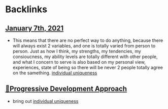 
# Backlinks
## [January 7th, 2021](<January 7th, 2021.md>)
- This means that there are no perfect way to do anything, because there will always exist 2 variables, and one is totally varied from person to person. Just as how I think, my strengths, my tendencies, my consioucness, my ability levels are totally different with other people, and what I concern to serve is also based on my personal view, experiences, state of being so there will be never 2 people totally agree on the samething. [individual uniqueness](<individual uniqueness.md>)

## [🌱Progressive Development Approach](<🌱Progressive Development Approach.md>)
- bring out [individual uniqueness](<individual uniqueness.md>)

